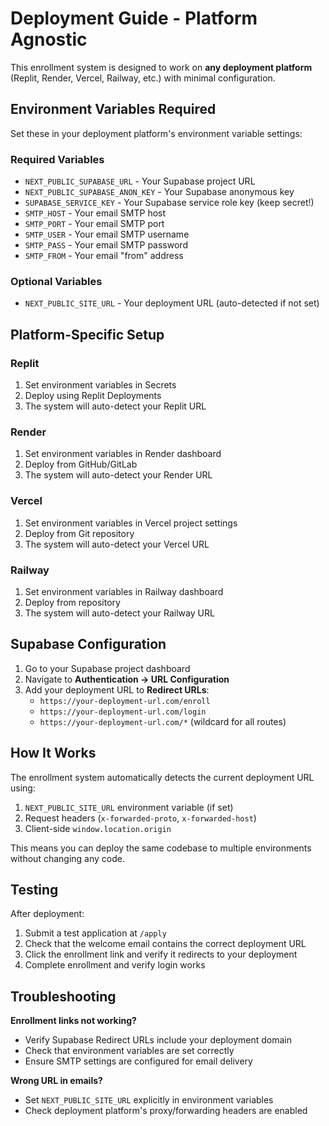 
# Deployment Guide - Platform Agnostic

This enrollment system is designed to work on **any deployment platform** (Replit, Render, Vercel, Railway, etc.) with minimal configuration.

## Environment Variables Required

Set these in your deployment platform's environment variable settings:

### Required Variables
- `NEXT_PUBLIC_SUPABASE_URL` - Your Supabase project URL
- `NEXT_PUBLIC_SUPABASE_ANON_KEY` - Your Supabase anonymous key
- `SUPABASE_SERVICE_KEY` - Your Supabase service role key (keep secret!)
- `SMTP_HOST` - Your email SMTP host
- `SMTP_PORT` - Your email SMTP port
- `SMTP_USER` - Your email SMTP username
- `SMTP_PASS` - Your email SMTP password
- `SMTP_FROM` - Your email "from" address

### Optional Variables
- `NEXT_PUBLIC_SITE_URL` - Your deployment URL (auto-detected if not set)

## Platform-Specific Setup

### Replit
1. Set environment variables in Secrets
2. Deploy using Replit Deployments
3. The system will auto-detect your Replit URL

### Render
1. Set environment variables in Render dashboard
2. Deploy from GitHub/GitLab
3. The system will auto-detect your Render URL

### Vercel
1. Set environment variables in Vercel project settings
2. Deploy from Git repository
3. The system will auto-detect your Vercel URL

### Railway
1. Set environment variables in Railway dashboard
2. Deploy from repository
3. The system will auto-detect your Railway URL

## Supabase Configuration

1. Go to your Supabase project dashboard
2. Navigate to **Authentication → URL Configuration**
3. Add your deployment URL to **Redirect URLs**:
   - `https://your-deployment-url.com/enroll`
   - `https://your-deployment-url.com/login`
   - `https://your-deployment-url.com/*` (wildcard for all routes)

## How It Works

The enrollment system automatically detects the current deployment URL using:
1. `NEXT_PUBLIC_SITE_URL` environment variable (if set)
2. Request headers (`x-forwarded-proto`, `x-forwarded-host`)
3. Client-side `window.location.origin`

This means you can deploy the same codebase to multiple environments without changing any code.

## Testing

After deployment:
1. Submit a test application at `/apply`
2. Check that the welcome email contains the correct deployment URL
3. Click the enrollment link and verify it redirects to your deployment
4. Complete enrollment and verify login works

## Troubleshooting

**Enrollment links not working?**
- Verify Supabase Redirect URLs include your deployment domain
- Check that environment variables are set correctly
- Ensure SMTP settings are configured for email delivery

**Wrong URL in emails?**
- Set `NEXT_PUBLIC_SITE_URL` explicitly in environment variables
- Check deployment platform's proxy/forwarding headers are enabled
